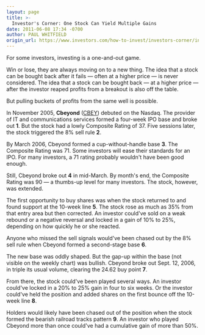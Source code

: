 ```yaml
---
layout: page
title: >-
  Investor's Corner: One Stock Can Yield Multiple Gains
date: 2011-06-08 17:34 -0700
author: PAUL WHITFIELD
origin_url: https://www.investors.com/how-to-invest/investors-corner/investors-corner-one-stock-can-yield-multiple-gains
---
```





For some investors, investing is a one-and-out game.

  

Win or lose, they are always moving on to a new thing. The idea that a stock can be bought back after it fails — often at a higher price — is never considered. The idea that a stock can be bought back — at a higher price — after the investor reaped profits from a breakout is also off the table.

  

But pulling buckets of profits from the same well is possible.

  

In November 2005, **Cbeyond** ([CBEY](https://research.investors.com/quote.aspx?symbol=CBEY)) debuted on the Nasdaq. The provider of IT and communications services formed a four-week IPO base and broke out **1**. But the stock had a lowly Composite Rating of 37. Five sessions later, the stock triggered the 8% sell rule **2**.

  

By March 2006, Cbeyond formed a cup-without-handle base **3**. The Composite Rating was 71. Some investors will ease their standards for an IPO. For many investors, a 71 rating probably wouldn't have been good enough.

  

Still, Cbeyond broke out **4** in mid-March. By month's end, the Composite Rating was 90 — a thumbs-up level for many investors. The stock, however, was extended.

  

The first opportunity to buy shares was when the stock returned to and found support at the 10-week line **5**. The stock rose as much as 35% from that entry area but then corrected. An investor could've sold on a weak rebound or a negative reversal and locked in a gain of 10% to 25%, depending on how quickly he or she reacted.

  

Anyone who missed the sell signals would've been chased out by the 8% sell rule when Cbeyond formed a second-stage base **6**.

  

The new base was oddly shaped. But the gap-up within the base (not visible on the weekly chart) was bullish. Cbeyond broke out Sept. 12, 2006, in triple its usual volume, clearing the 24.62 buy point **7**.

  

From there, the stock could've been played several ways. An investor could've locked in a 20% to 25% gain in four to six weeks. Or the investor could've held the position and added shares on the first bounce off the 10-week line **8**.

  

Holders would likely have been chased out of the position when the stock formed the bearish railroad tracks pattern **9**. An investor who played Cbeyond more than once could've had a cumulative gain of more than 50%.




